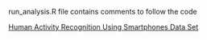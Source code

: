 run_analysis.R file contains comments to follow the code

[Human Activity Recognition Using Smartphones Data Set](http://archive.ics.uci.edu/ml/datasets/Human+Activity+Recognition+Using+Smartphones#)
